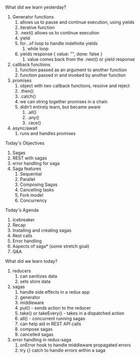 What did we learn yesterday?

1. Generator functions
   1. allows us to pause and continue execution, using yields
   2. iterative function
   3. .next() allows us to continue execution
   4. yield
   5. for...of loop to handle indefinite yields
      1. while loop
   6. yields response { value: "", done: false }
      1. value comes back from the .next() or yield response
2. callback functions
   1. function passed as an argument to another function
   2. function passed in and invoked by another function
3. promises
   1. object with two callback functions, resolve and reject
   2. .then()
   3. .catch()
   4. we can string together promises in a chain
   5. didn't entirely learn, but became aware
      1. .all()
      2. .any()
      3. .race()
4. async/await
   1. runs and handles promises


Today's Objectives

1. Sagas
2. REST with sagas
3. error handling for saga
4. Saga features
   1. Sequential
   2. Parallel
   3. Composing Sagas
   4. Cancelling tasks
   5. Fork model
   6. Concurrency


Today's Agenda

1. Icebreaker
2. Recap
3. Installing and creating sagas
4. Rest calls
5. Error handling
6. Aspects of saga* (some stretch goal)
7. Q&A


What did we learn today?

1. reducers
   1. can sanitizes data
   2. sets store data
2. sagas
   1. handle side effects in a redux app
   2. generator
   3. middleware
   4. put() - sends action to the reducer
   5. take() or takeEvery() - takes in a dispatched action
   6. all() - concurrent running sagas
   7. can help aid in REST API calls
   8. compose sagas
   9. cancelled sagas
3. error handling in redux-saga
   1. onError hook to handle middleware propagated errors
   2. try {} catch to handle errors within a saga